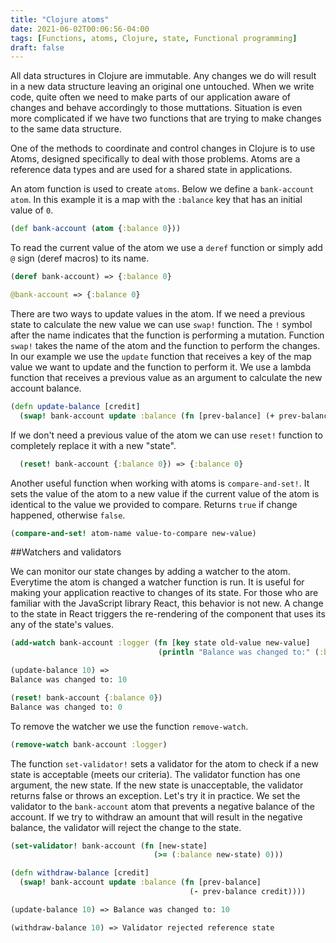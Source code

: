```yaml
---
title: "Clojure atoms"
date: 2021-06-02T00:06:56-04:00
tags: [Functions, atoms, Clojure, state, Functional programming]
draft: false
---
```


All data structures in Clojure are immutable. Any changes we do will result in a new data structure leaving an original one untouched. When we write code, quite often we need to make parts of our application aware of changes and behave accordingly to those muttations. Situation is even more complicated if we have two functions that are trying to make changes to the same data structure.

One of the methods to coordinate and control changes in Clojure is to use Atoms, designed specifically to deal with those problems. Atoms are a reference data types and are used for a shared state in applications.

An atom function is used to create `atoms`. Below we define a `bank-account` `atom`. In this example it is a map with the `:balance` key that has an initial value of `0`.
```clojure
(def bank-account (atom {:balance 0}))
```
To read the current value of the atom we use a `deref` function or simply add `@` sign (deref macros) to its name.
```clojure
(deref bank-account) => {:balance 0}

@bank-account => {:balance 0}
```
There are two ways to update values in the atom. If we need a previous state to calculate the new value we can use `swap!` function. The `!` symbol after the name indicates that the function is performing a mutation. Function `swap!` takes the name of the atom and the function to perform the changes. In our example we use the `update` function that receives a key of the map value we want to update and the function to perform it. We use a lambda function that receives a previous value as an argument to calculate the new account balance.

```clojure
(defn update-balance [credit]
  (swap! bank-account update :balance (fn [prev-balance] (+ prev-balance credit))))
```

If we don't need a previous value of the atom we can use `reset!` function to completely replace it with a new "state".

```clojure
  (reset! bank-account {:balance 0}) => {:balance 0}
```

Another useful function when working with atoms is `compare-and-set!`. It sets the value of the atom to a new value if the current value of the atom is identical to the value we provided to compare. Returns `true` if change happened, otherwise `false`.

```clojure
(compare-and-set! atom-name value-to-compare new-value)
```

##Watchers and validators

We can monitor our state changes by adding a watcher to the atom. Everytime the atom is changed a watcher function is run. It is useful for making your application reactive to changes of its state.
For those who are familiar with the JavaScript library React, this behavior is not new. A change to the state in React triggers the re-rendering of the component that uses its any of the state's values.

```clojure
(add-watch bank-account :logger (fn [key state old-value new-value]
                                 (println "Balance was changed to:" (:balance new-value))))

(update-balance 10) =>
Balance was changed to: 10

(reset! bank-account {:balance 0})
Balance was changed to: 0
```

To remove the watcher we use the function `remove-watch`.

```clojure
(remove-watch bank-account :logger)
```

The function `set-validator!` sets a validator for the atom to check if a new state is acceptable (meets our criteria). The validator function has one argument, the new state. If the new state is unacceptable, the validator returns false or throws an exception. Let's try it in practice. We set the validator to the `bank-account` atom that prevents a negative balance of the account. If we try to withdraw an amount that will result in the negative balance, the validator will reject the change to the state.

```clojure
(set-validator! bank-account (fn [new-state]
                                (>= (:balance new-state) 0)))

(defn withdraw-balance [credit]
  (swap! bank-account update :balance (fn [prev-balance] 
                                        (- prev-balance credit))))

(update-balance 10) => Balance was changed to: 10

(withdraw-balance 10) => Validator rejected reference state
```
